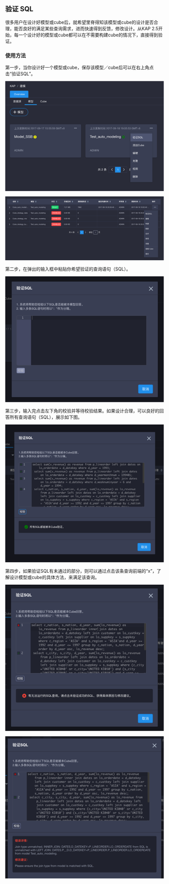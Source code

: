## 验证 SQL 

很多用户在设计好模型或cube后，就希望里脊得知该模型或cube的设计是否合理，能否良好的满足某些查询需求，进而快速得到反馈，修改设计。从KAP 2.5开始，每一个设计好的模型或cube都可以在不需要构建cube的情况下，直接得到验证。

### 使用方法

第一步，当你设计好一个模型或cube，保存该模型／cube后可以在右上角点击“验证SQL”。

![CN_action](images/verify_sql/CN_action.png)

![CN_cube_action](images/verify_sql/CN_cube_action.png)



第二步，在弹出的输入框中粘贴你希望验证的查询语句（SQL）。

![CN_SQL_input](images/verify_sql/CN_SQL_input.png)



第三步，输入完点击左下角的校验并等待校验结果。如果设计合理，可以良好的回答所有查询语句（SQL），展示如下图。

![CN_SQL_valid](images/verify_sql/CN_SQL_valid.png)



第四步，如果验证SQL有未通过的部分，则可以通过点击该条查询前端的“x”，了解设计模型或cube的具体方法，来满足该查询。

![CN_show_error](images/verify_sql/CN_show_error.png)

![CN_error_details](images/verify_sql/CN_error_details.png)